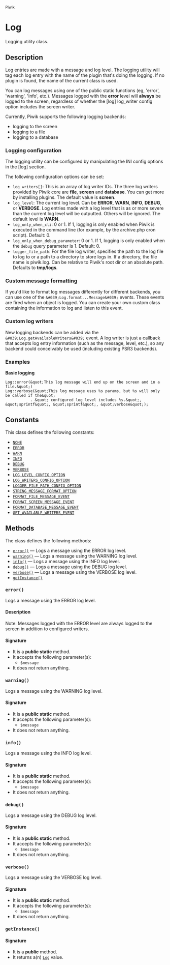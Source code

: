 <small>Piwik</small>

Log
===

Logging utility class.

Description
-----------

Log entries are made with a message and log level. The logging utility will tag each
log entry with the name of the plugin that&#039;s doing the logging. If no plugin is found,
the name of the current class is used.

You can log messages using one of the public static functions (eg, &#039;error&#039;, &#039;warning&#039;,
&#039;info&#039;, etc.). Messages logged with the **error** level will **always** be logged to
the screen, regardless of whether the [log] log_writer config option includes the
screen writer.

Currently, Piwik supports the following logging backends:
- logging to the screen
- logging to a file
- logging to a database

### Logging configuration

The logging utility can be configured by manipulating the INI config options in the
[log] section.

The following configuration options can be set:

- `log_writers[]`: This is an array of log writer IDs. The three log writers provided
                   by Piwik core are **file**, **screen** and **database**. You can
                   get more by installing plugins. The default value is **screen**.
- `log_level`: The current log level. Can be **ERROR**, **WARN**, **INFO**, **DEBUG**,
               or **VERBOSE**. Log entries made with a log level that is as or more
               severe than the current log level will be outputted. Others will be
               ignored. The default level is **WARN**.
- `log_only_when_cli`: 0 or 1. If 1, logging is only enabled when Piwik is executed
                       in the command line (for example, by the archive.php cron
                       script). Default: 0.
- `log_only_when_debug_parameter`: 0 or 1. If 1, logging is only enabled when the
                                   `debug` query parameter is 1. Default: 0.
- `logger_file_path`: For the file log writer, specifies the path to the log file
                      to log to or a path to a directory to store logs in. If a
                      directory, the file name is piwik.log. Can be relative to
                      Piwik&#039;s root dir or an absolute path. Defaults to **tmp/logs**.

### Custom message formatting

If you&#039;d like to format log messages differently for different backends, you can use
one of the `&#039;Log.format...Message&#039;` events. These events are fired when an object is
logged. You can create your own custom class containing the information to log and
listen to this event.

### Custom log writers

New logging backends can be added via the `&#039;Log.getAvailableWriters&#039;` event. A log
writer is just a callback that accepts log entry information (such as the message,
level, etc.), so any backend could conceivably be used (including existing PSR3
backends).

### Examples

**Basic logging**

    Log::error(&quot;This log message will end up on the screen and in a file.&quot;)
    Log::verbose(&quot;This log message uses %s params, but %s will only be called if the&quot;
               . &quot; configured log level includes %s.&quot;, &quot;sprintf&quot;, &quot;sprintf&quot;, &quot;verbose&quot;);


Constants
---------

This class defines the following constants:

- [`NONE`](#NONE)
- [`ERROR`](#ERROR)
- [`WARN`](#WARN)
- [`INFO`](#INFO)
- [`DEBUG`](#DEBUG)
- [`VERBOSE`](#VERBOSE)
- [`LOG_LEVEL_CONFIG_OPTION`](#LOG_LEVEL_CONFIG_OPTION)
- [`LOG_WRITERS_CONFIG_OPTION`](#LOG_WRITERS_CONFIG_OPTION)
- [`LOGGER_FILE_PATH_CONFIG_OPTION`](#LOGGER_FILE_PATH_CONFIG_OPTION)
- [`STRING_MESSAGE_FORMAT_OPTION`](#STRING_MESSAGE_FORMAT_OPTION)
- [`FORMAT_FILE_MESSAGE_EVENT`](#FORMAT_FILE_MESSAGE_EVENT)
- [`FORMAT_SCREEN_MESSAGE_EVENT`](#FORMAT_SCREEN_MESSAGE_EVENT)
- [`FORMAT_DATABASE_MESSAGE_EVENT`](#FORMAT_DATABASE_MESSAGE_EVENT)
- [`GET_AVAILABLE_WRITERS_EVENT`](#GET_AVAILABLE_WRITERS_EVENT)

Methods
-------

The class defines the following methods:

- [`error()`](#error) &mdash; Logs a message using the ERROR log level.
- [`warning()`](#warning) &mdash; Logs a message using the WARNING log level.
- [`info()`](#info) &mdash; Logs a message using the INFO log level.
- [`debug()`](#debug) &mdash; Logs a message using the DEBUG log level.
- [`verbose()`](#verbose) &mdash; Logs a message using the VERBOSE log level.
- [`getInstance()`](#getInstance)

### `error()` <a name="error"></a>

Logs a message using the ERROR log level.

#### Description

Note: Messages logged with the ERROR level are always logged to the screen in addition
to configured writers.

#### Signature

- It is a **public static** method.
- It accepts the following parameter(s):
    - `$message`
- It does not return anything.

### `warning()` <a name="warning"></a>

Logs a message using the WARNING log level.

#### Signature

- It is a **public static** method.
- It accepts the following parameter(s):
    - `$message`
- It does not return anything.

### `info()` <a name="info"></a>

Logs a message using the INFO log level.

#### Signature

- It is a **public static** method.
- It accepts the following parameter(s):
    - `$message`
- It does not return anything.

### `debug()` <a name="debug"></a>

Logs a message using the DEBUG log level.

#### Signature

- It is a **public static** method.
- It accepts the following parameter(s):
    - `$message`
- It does not return anything.

### `verbose()` <a name="verbose"></a>

Logs a message using the VERBOSE log level.

#### Signature

- It is a **public static** method.
- It accepts the following parameter(s):
    - `$message`
- It does not return anything.

### `getInstance()` <a name="getInstance"></a>

#### Signature

- It is a **public** method.
- It returns a(n) [`Log`](../Piwik/Log.md) value.

